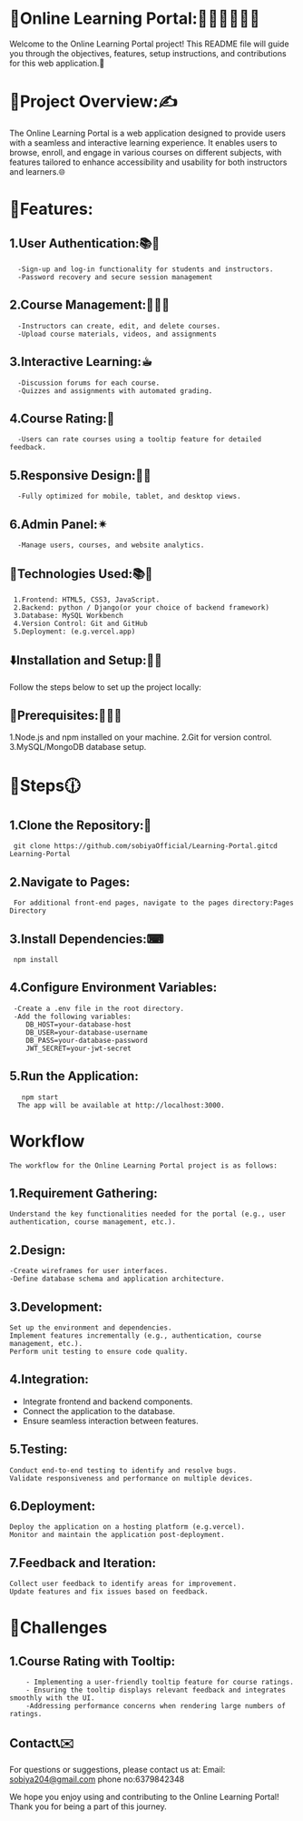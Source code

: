 # 🔗Online Learning Portal:👨‍💻👨🏻‍💻😃

Welcome to the Online Learning Portal project! This README file will guide you through the objectives, features, setup instructions, and contributions for this web application.📝


# 🔗Project Overview:✍

The Online Learning Portal is a web application designed to provide users with a seamless and interactive learning experience. It enables users to browse, enroll, and engage in various courses on different subjects, with features tailored to enhance accessibility and usability for both instructors and learners.🌐



# 🔗Features:

## 1.User Authentication:📚🍂
      -Sign-up and log-in functionality for students and instructors.
      -Password recovery and secure session management
## 2.Course Management:🙋🏻‍♂️
      -Instructors can create, edit, and delete courses.
      -Upload course materials, videos, and assignments
## 3.Interactive Learning:☕︎
      -Discussion forums for each course.
      -Quizzes and assignments with automated grading.    
## 4.Course Rating:📖
      -Users can rate courses using a tooltip feature for detailed feedback.     
## 5.Responsive Design:💫📝
      -Fully optimized for mobile, tablet, and desktop views.
## 6.Admin Panel:✴
      -Manage users, courses, and website analytics.  
      
      

## 🔗Technologies Used:📚🍂

     1.Frontend: HTML5, CSS3, JavaScript.
     2.Backend: python / Django(or your choice of backend framework)
     3.Database: MySQL Workbench
     4.Version Control: Git and GitHub
     5.Deployment: (e.g.vercel.app)



## ⬇️Installation and Setup:📂📂

Follow the steps below to set up the project locally:

## 🔗Prerequisites:👨🏻‍💻

1.Node.js and npm installed on your machine.
2.Git for version control.
3.MySQL/MongoDB database setup.


# 🔗Steps🕧

## 1.Clone the Repository:🤩
     git clone https://github.com/sobiyaOfficial/Learning-Portal.gitcd Learning-Portal
## 2.Navigate to Pages:
     For additional front-end pages, navigate to the pages directory:Pages Directory 
## 3.Install Dependencies:⌨
     npm install
## 4.Configure Environment Variables:
     -Create a .env file in the root directory.
     -Add the following variables:
        DB_HOST=your-database-host
        DB_USER=your-database-username
        DB_PASS=your-database-password
        JWT_SECRET=your-jwt-secret
## 5.Run the Application:
       npm start
      The app will be available at http://localhost:3000.

# Workflow
    The workflow for the Online Learning Portal project is as follows:

## 1.Requirement Gathering:
    Understand the key functionalities needed for the portal (e.g., user authentication, course management, etc.).  
## 2.Design:
    -Create wireframes for user interfaces.
    -Define database schema and application architecture.

## 3.Development:
    Set up the environment and dependencies.
    Implement features incrementally (e.g., authentication, course management, etc.).
    Perform unit testing to ensure code quality.      
## 4.Integration:
   - Integrate frontend and backend components.
   - Connect the application to the database.
   - Ensure seamless interaction between features.

## 5.Testing:
    Conduct end-to-end testing to identify and resolve bugs.
    Validate responsiveness and performance on multiple devices.

## 6.Deployment:
    Deploy the application on a hosting platform (e.g.vercel).
    Monitor and maintain the application post-deployment.

## 7.Feedback and Iteration:
    Collect user feedback to identify areas for improvement.
    Update features and fix issues based on feedback.    


    

# 🔗Challenges

## 1.Course Rating with Tooltip:
        - Implementing a user-friendly tooltip feature for course ratings.
        - Ensuring the tooltip displays relevant feedback and integrates smoothly with the UI.
        -Addressing performance concerns when rendering large numbers of ratings.  

## Contact📞✉️

For questions or suggestions, please contact us at:
Email: sobiya204@gmail.com
phone no:6379842348

We hope you enjoy using and contributing to the Online Learning Portal! Thank you for being a part of this journey.

        


      
